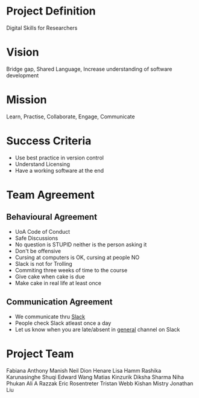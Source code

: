 # Project Definition
Digital Skills for Researchers

# Vision
Bridge gap, Shared Language, Increase understanding of software development

# Mission
Learn, Practise, Collaborate, Engage, Communicate

# Success Criteria
* Use best practice in version control
* Understand Licensing 
* Have a working software at the end


# Team Agreement
## Behavioural Agreement
* UoA Code of Conduct
* Safe Discussions
* No question is STUPID neither is the person asking it
* Don't be offensive
* Cursing at computers is OK, cursing at people NO
* Slack is not for Trolling
* Commiting three weeks of time to the course
* Give cake when cake is due
* Make cake in real life at least once
## Communication Agreement
* We communicate thru [Slack](https://digital-skills-2017.slack.com)
* People check Slack atleast once a day
* Let us know when you are late/absent in [general](https://digital-skills-2017.slack.com/messages/general/) channel on Slack

# Project Team
Fabiana
Anthony
Manish
Neil
Dion Henare
Lisa Hamm
Rashika Karunasinghe
Shuqi Edward Wang
Matias Kinzurik
Diksha Sharma
Niha Phukan
Ali A Razzak 
Eric Rosentreter 
Tristan Webb
Kishan Mistry
Jonathan Liu 

